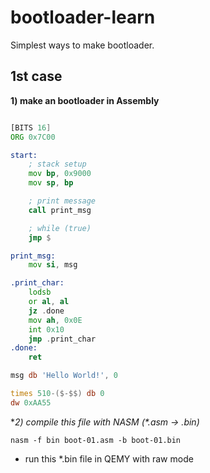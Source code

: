 # bootloader-learn
Simplest ways to make bootloader.

## 1st case

**1) make an bootloader in Assembly**

```asm

[BITS 16]
ORG 0x7C00

start:
	; stack setup
	mov bp, 0x9000
	mov sp, bp

	; print message
	call print_msg

	; while (true)
	jmp $

print_msg:
	mov si, msg

.print_char:
	lodsb
	or al, al
	jz .done
	mov ah, 0x0E
	int 0x10
	jmp .print_char
.done:
	ret

msg db 'Hello World!', 0

times 510-($-$$) db 0
dw 0xAA55

```

**2) compile this file with NASM (*.asm -> *.bin)**

```
nasm -f bin boot-01.asm -b boot-01.bin
```

- run this *.bin file in QEMY with raw mode
